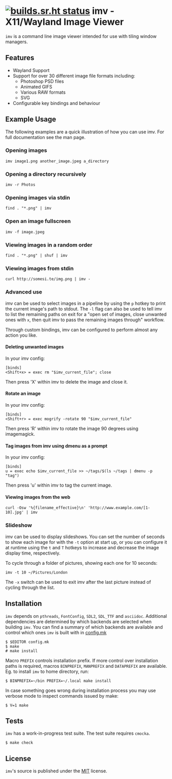 [![builds.sr.ht status](https://builds.sr.ht/~exec64/imv.svg)](https://builds.sr.ht/~exec64/imv?)
imv - X11/Wayland Image Viewer
==============================

`imv` is a command line image viewer intended for use with tiling window managers.

Features
--------

* Wayland Support
* Support for over 30 different image file formats including:
  * Photoshop PSD files
  * Animated GIFS
  * Various RAW formats
  * SVG
* Configurable key bindings and behaviour

Example Usage
-------------

The following examples are a quick illustration of how you can use imv.
For full documentation see the man page.

### Opening images
    imv image1.png another_image.jpeg a_directory

### Opening a directory recursively
    imv -r Photos

### Opening images via stdin
    find . "*.png" | imv

### Open an image fullscreen
    imv -f image.jpeg

### Viewing images in a random order
    find . "*.png" | shuf | imv

### Viewing images from stdin
    curl http://somesi.te/img.png | imv -

### Advanced use
imv can be used to select images in a pipeline by using the `p` hotkey to print
the current image's path to stdout. The `-l` flag can also be used to tell imv
to list the remaining paths on exit for a "open set of images, close unwanted
ones with `x`, then quit imv to pass the remaining images through" workflow.

Through custom bindings, imv can be configured to perform almost any action
you like.

#### Deleting unwanted images
In your imv config:

    [binds]
    <Shift+x> = exec rm "$imv_current_file"; close

Then press 'X' within imv to delete the image and close it.

#### Rotate an image
In your imv config:

    [binds]
    <Shift+r> = exec mogrify -rotate 90 "$imv_current_file"

Then press 'R' within imv to rotate the image 90 degrees using imagemagick.

#### Tag images from imv using dmenu as a prompt
In your imv config:

    [binds]
    u = exec echo $imv_current_file >> ~/tags/$(ls ~/tags | dmenu -p "tag")

Then press 'u' within imv to tag the current image.

#### Viewing images from the web
    curl -Osw '%{filename_effective}\n' 'http://www.example.com/[1-10].jpg' | imv

### Slideshow

imv can be used to display slideshows. You can set the number of seconds to
show each image for with the `-t` option at start up, or you can configure it
at runtime using the `t` and `T` hotkeys to increase and decrease the image
display time, respectively.

To cycle through a folder of pictures, showing each one for 10 seconds:

    imv -t 10 ~/Pictures/London

The `-x` switch can be used to exit imv after the last picture instead of
cycling through the list.

Installation
------------

`imv` depends on `pthreads`, `FontConfig`, `SDL2`, `SDL_TTF` and `asciidoc`.
Additional dependencies are determined by which backends are selected when
building `imv`. You can find a summary of which backends are available and
control which ones `imv` is built with in [config.mk](config.mk)

    $ $EDITOR config.mk
    $ make
    # make install

Macro `PREFIX` controls installation prefix.  If more control over installation
paths is required, macros `BINPREFIX`, `MANPREFIX` and `DATAPREFIX` are
available.  Eg. to install `imv` to home directory, run:

    $ BINPREFIX=~/bin PREFIX=~/.local make install

In case something goes wrong during installation process you may use verbose
mode to inspect commands issued by make:

    $ V=1 make

Tests
-----

`imv` has a work-in-progress test suite. The test suite requires `cmocka`.

    $ make check

License
-------
`imv`'s source is published under the [MIT](LICENSE) license.
